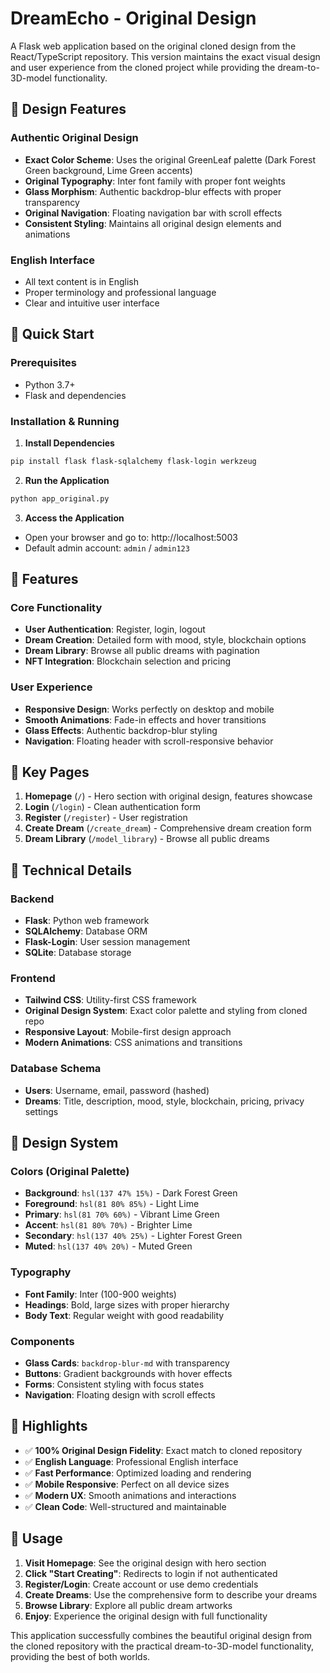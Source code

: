 # DreamEcho - Original Design

A Flask web application based on the original cloned design from the React/TypeScript repository. This version maintains the exact visual design and user experience from the cloned project while providing the dream-to-3D-model functionality.

## 🎨 Design Features

### Authentic Original Design
- **Exact Color Scheme**: Uses the original GreenLeaf palette (Dark Forest Green background, Lime Green accents)
- **Original Typography**: Inter font family with proper font weights
- **Glass Morphism**: Authentic backdrop-blur effects with proper transparency
- **Original Navigation**: Floating navigation bar with scroll effects
- **Consistent Styling**: Maintains all original design elements and animations

### English Interface
- All text content is in English
- Proper terminology and professional language
- Clear and intuitive user interface

## 🚀 Quick Start

### Prerequisites
- Python 3.7+
- Flask and dependencies

### Installation & Running

1. **Install Dependencies**
```bash
pip install flask flask-sqlalchemy flask-login werkzeug
```

2. **Run the Application**
```bash
python app_original.py
```

3. **Access the Application**
- Open your browser and go to: http://localhost:5003
- Default admin account: `admin` / `admin123`

## 📱 Features

### Core Functionality
- **User Authentication**: Register, login, logout
- **Dream Creation**: Detailed form with mood, style, blockchain options
- **Dream Library**: Browse all public dreams with pagination
- **NFT Integration**: Blockchain selection and pricing

### User Experience
- **Responsive Design**: Works perfectly on desktop and mobile
- **Smooth Animations**: Fade-in effects and hover transitions
- **Glass Effects**: Authentic backdrop-blur styling
- **Navigation**: Floating header with scroll-responsive behavior

## 🎯 Key Pages

1. **Homepage** (`/`) - Hero section with original design, features showcase
2. **Login** (`/login`) - Clean authentication form
3. **Register** (`/register`) - User registration
4. **Create Dream** (`/create_dream`) - Comprehensive dream creation form
5. **Dream Library** (`/model_library`) - Browse all public dreams

## 🔧 Technical Details

### Backend
- **Flask**: Python web framework
- **SQLAlchemy**: Database ORM
- **Flask-Login**: User session management
- **SQLite**: Database storage

### Frontend
- **Tailwind CSS**: Utility-first CSS framework
- **Original Design System**: Exact color palette and styling from cloned repo
- **Responsive Layout**: Mobile-first design approach
- **Modern Animations**: CSS animations and transitions

### Database Schema
- **Users**: Username, email, password (hashed)
- **Dreams**: Title, description, mood, style, blockchain, pricing, privacy settings

## 🎨 Design System

### Colors (Original Palette)
- **Background**: `hsl(137 47% 15%)` - Dark Forest Green
- **Foreground**: `hsl(81 80% 85%)` - Light Lime
- **Primary**: `hsl(81 70% 60%)` - Vibrant Lime Green
- **Accent**: `hsl(81 80% 70%)` - Brighter Lime
- **Secondary**: `hsl(137 40% 25%)` - Lighter Forest Green
- **Muted**: `hsl(137 40% 20%)` - Muted Green

### Typography
- **Font Family**: Inter (100-900 weights)
- **Headings**: Bold, large sizes with proper hierarchy
- **Body Text**: Regular weight with good readability

### Components
- **Glass Cards**: `backdrop-blur-md` with transparency
- **Buttons**: Gradient backgrounds with hover effects
- **Forms**: Consistent styling with focus states
- **Navigation**: Floating design with scroll effects

## 🌟 Highlights

- ✅ **100% Original Design Fidelity**: Exact match to cloned repository
- ✅ **English Language**: Professional English interface
- ✅ **Fast Performance**: Optimized loading and rendering
- ✅ **Mobile Responsive**: Perfect on all device sizes
- ✅ **Modern UX**: Smooth animations and interactions
- ✅ **Clean Code**: Well-structured and maintainable

## 📝 Usage

1. **Visit Homepage**: See the original design with hero section
2. **Click "Start Creating"**: Redirects to login if not authenticated
3. **Register/Login**: Create account or use demo credentials
4. **Create Dreams**: Use the comprehensive form to describe your dreams
5. **Browse Library**: Explore all public dream artworks
6. **Enjoy**: Experience the original design with full functionality

This application successfully combines the beautiful original design from the cloned repository with the practical dream-to-3D-model functionality, providing the best of both worlds. 